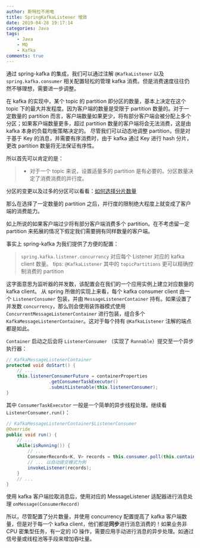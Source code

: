 ```yaml
---
author: 斯特拉不用电
title: SpringKafkaListener 增效
date: 2019-04-28 19:17:14
categories: Java
tags:
    - Java
    - MQ
    - Kafka
comments: true
---
```


通过 spring-kafka 的集成，我们可以通过注解 `@KafkaListener` 以及 `spring.kafka.consumer` 相关配置轻松的管理 kafka 消费。但是消费速度往往仍然不够理想，需要进一步调整。

在 kafka 的实现中，某个 topic 的 partition 即分区的数量，基本上决定在这个 topic 下的最大并发程度。因为客户端的数量是受限于 partition 数量的。对于一定数量的 partition 而言，客户端数量如果更少，将有部分客户端会被分配上多个分区；如果客户端数量更多，超过 partition 数量的客户端将会无法消费，这是由 kafka 本身的负载均衡策略决定的。
尽管我们可以动态地调整 partition，但是对于基于 Key 的消息，并需要有序消费时，由于 kafka 通过 Key 进行 hash 分片，更改 partition 数量将无法保证有序性。

<!-- more -->

所以首先可以肯定的是：
> - 对于一个 topic 来说，设置适量多的 partition 是有必要的。分区数量决定了消费消费的并行度。

分区的变更以及过多的分区可以看看：[如何选择分片数量](https://www.confluent.io/blog/how-choose-number-topics-partitions-kafka-cluster "how-choose-number-topics-partitions-kafka-cluster")

那么在选择了一定数量的 partition 之后，并行度的限制绝大程度上就变成了客户端的消费能力。

如上所说的如果客户端过少将有部分客户端消费多个 partition。在不考虑留一定 partition 来拓展的情况下假定我们需要拥有同样数量的客户端。

事实上 spring-kafka 为我们提供了方便的配置：
> `spring.kafka.listener.concurrency` 对应每个 Listener 对应的 kafka client 数量。
> tips: `@KafkaListener` 其中的 `topicPartitions` 更可以精确控制消费的 partition

这字面意思为监听器的并发数，该配置会在我们的一个应用实例上建立对应数量的 kafka client。
从 spring 所做的实现上来看，每个 kafka consumer client 由一个 `ListenerConsumer` 包装，并由 `MessageListenerContainer` 持有。如果设置了并发数 `concurrency`，那么则会使用装饰器模式使用 `ConcurrentMessageListenerContainer` 进行包装，组合多个 `KafkaMessageListenerContainer`。这对于每个持有 `@KafkaListener` 注解的端点都是如此。

`Container` 启动之后会将 `ListenerConsumer` （实现了 `Runnable`）提交至一个异步执行器：
``` java
// KafkaMessageListenerContainer
protected void doStart() {
    // ...
    this.listenerConsumerFuture = containerProperties
				.getConsumerTaskExecutor()
				.submitListenable(this.listenerConsumer);
}
```
其中 `ConsumerTaskExecutor` 一般是一个简单的异步线程处理。继续看 `ListenerConsumer.run()`：
``` java
// KafkaMessageListenerContainer$ListenerConsumer
@Override
public void run() {
    // ...
    while(isRunning()) {
        // ...
        ConsumerRecords<K, V> records = this.consumer.poll(this.containerProperties.getPollTimeout());
        // ... 以自动提交模式为例
        invokeListener(records);
    }
    // ...
}
```
使用 kafka 客户端拉取消息后，使用对应的 MessageListener 适配器进行消息处理 `onMessage(ConsumerRecord)` 

所以，尽管配置了分片数量，并使用 concurrency 配置提高了 kafka 客户端数量，但是对于每一个 kafka client，他们都是**同步**进行消息消费的！如果业务非 CPU 密集型任务，有一定的 IO 操作，需要应用手动进行消息的异步处理。如通过信号量或线程池等手段来增加吞吐量。
